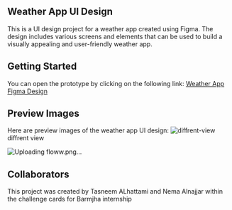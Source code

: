## Weather App UI Design
This is a UI design project for a weather app created using Figma. The design includes various screens and elements that can be used to build a visually appealing and user-friendly weather app.

## Getting Started
You can open the prototype by clicking on the following link: [Weather App Figma Design](https://www.figma.com/proto/dw0huTtIVSgCtEGV3eENec/weather-app?page-id=0%3A1&type=design&node-id=1-2&viewport=544%2C421%2C0.25&t=QISw3kJIi0eD1alz-1&scaling=scale-down&starting-point-node-id=1%3A2)

## Preview Images
Here are preview images of the weather app UI design:
![diffrent-view](https://github.com/tasneemalhattami1/Weather-app-UI-design/assets/140200023/ece4de77-21f2-4d4f-bc8c-a8fd93fd7716)
diffrent view

![Uploading floww.png…]()


## Collaborators
This project was created by Tasneem ALhattami and Nema Alnajjar within the challenge cards for Barmjha internship
